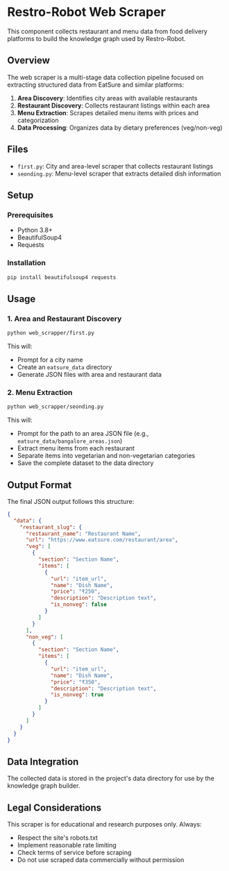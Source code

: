 # Restro-Robot Web Scraper

This component collects restaurant and menu data from food delivery platforms to build the knowledge graph used by Restro-Robot.

## Overview

The web scraper is a multi-stage data collection pipeline focused on extracting structured data from EatSure and similar platforms:

1. **Area Discovery**: Identifies city areas with available restaurants
2. **Restaurant Discovery**: Collects restaurant listings within each area
3. **Menu Extraction**: Scrapes detailed menu items with prices and categorization
4. **Data Processing**: Organizes data by dietary preferences (veg/non-veg)

## Files

- `first.py`: City and area-level scraper that collects restaurant listings
- `seonding.py`: Menu-level scraper that extracts detailed dish information

## Setup

### Prerequisites

- Python 3.8+
- BeautifulSoup4
- Requests

### Installation

```bash
pip install beautifulsoup4 requests
```

## Usage

### 1. Area and Restaurant Discovery

```bash
python web_scrapper/first.py
```

This will:
- Prompt for a city name
- Create an `eatsure_data` directory
- Generate JSON files with area and restaurant data

### 2. Menu Extraction

```bash
python web_scrapper/seonding.py
```

This will:
- Prompt for the path to an area JSON file (e.g., `eatsure_data/bangalore_areas.json`)
- Extract menu items from each restaurant
- Separate items into vegetarian and non-vegetarian categories
- Save the complete dataset to the data directory

## Output Format

The final JSON output follows this structure:

```json
{
  "data": {
    "restaurant_slug": {
      "restaurant_name": "Restaurant Name",
      "url": "https://www.eatsure.com/restaurant/area",
      "veg": [
        {
          "section": "Section Name",
          "items": [
            {
              "url": "item_url",
              "name": "Dish Name",
              "price": "₹250",
              "description": "Description text",
              "is_nonveg": false
            }
          ]
        }
      ],
      "non_veg": [
        {
          "section": "Section Name",
          "items": [
            {
              "url": "item_url",
              "name": "Dish Name",
              "price": "₹350",
              "description": "Description text",
              "is_nonveg": true
            }
          ]
        }
      ]
    }
  }
}
```

## Data Integration

The collected data is stored in the project's data directory for use by the knowledge graph builder.

## Legal Considerations

This scraper is for educational and research purposes only. Always:
- Respect the site's robots.txt
- Implement reasonable rate limiting
- Check terms of service before scraping
- Do not use scraped data commercially without permission
